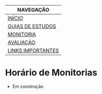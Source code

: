 |  NAVEGAÇÃO 	|
|---	        |
|  [INÍCIO](../) 	        |
|  [GUIAS DE ESTUDOS](../guia-de-estudos/) 	        |
|  [MONITORIA]()	        |
|  [AVALIAÇÃO](../avaliacao/)	        |
|   [LINKS IMPORTANTES](../links-importantes/)	        |


# Horário de Monitorias

* Em construção 
